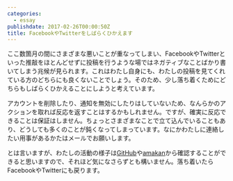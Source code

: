 ```yaml
---
categories:
  - essay
publishdate: 2017-02-26T00:00:50Z
title: FacebookやTwitterをしばらくひかえます
---
```


ここ数箇月の間にさまざまな悪いことが重なってしまい、FacebookやTwitterといった推敲をほとんどせずに投稿を行うような場ではネガティブなことばかり書いてしまう兆候が見られます。これはわたし自身にも、わたしの投稿を見てくれている方のどちらにも良くないことでしょう。そのため、少し落ち着くためにどちらもしばらくひかえることにしようと考えています。

<!--more-->

アカウントを削除したり、通知を無効にしたりはしていないため、なんらかのアクションを取れば反応を返すことはするかもしれません。ですが、確実に反応できることは保証はしません。ちょっとさまざまなことで立て込んでいることもあり、どうしても多くのことが鈍くなってしまっています。なにかわたしに連絡したい用事があるかたはメールでお願いします。

とは言いますが、わたしの活動の様子は[GitHub](https://github.com/ykzts)や[amakan](https://amakan.net/@ykzts)から確認することができると思いますので、それほど気になさらずとも構いません。落ち着いたらFacebookやTwitterにも戻ります。
